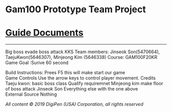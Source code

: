 # Gam100 Prototype Team Project
# [Guide Documents](https://docs.google.com/document/d/1ZrbgXWe3XSOz2w029bDwxg3pkAfV0GKvABg_Ka-lSRM/edit?usp=sharing)
---
<Prototype Name> Big boss
<Prototype High Concept> evade boss attack
<Team Name> KKS
Team members: Jinseok Son(5470664),  TaejuKwon(5646307), Minjeong Kim (5646338)
Course: GAM100F20KR
Game Goal :Surive 60 second 
   
Build Instructions: Prees F5 this will make start our game  
Game Controls  Use the arrow keys to control player movement. 
Credits Taeju kwon: basic boss class Qualify requiremnet 
                Minjeong kim make floor of boss attack
                Jinseok Son Everything else with the one above    
External Source
Nothing
 

*All‌ ‌content‌ ‌©‌ ‌2019‌ ‌DigiPen‌ ‌(USA)‌ ‌Corporation,‌ ‌all‌ ‌rights‌ ‌reserved*




